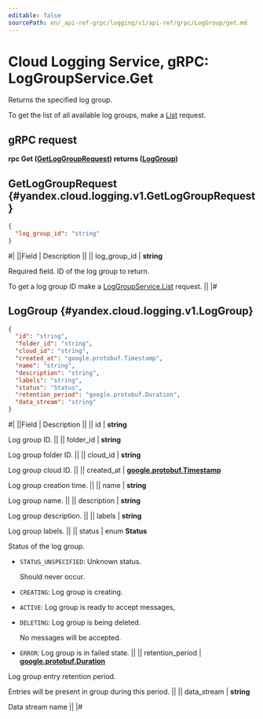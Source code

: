 ```yaml
---
editable: false
sourcePath: en/_api-ref-grpc/logging/v1/api-ref/grpc/LogGroup/get.md
---
```


# Cloud Logging Service, gRPC: LogGroupService.Get

Returns the specified log group.

To get the list of all available log groups, make a [List](/docs/logging/api-ref/grpc/LogGroup/list#List) request.

## gRPC request

**rpc Get ([GetLogGroupRequest](#yandex.cloud.logging.v1.GetLogGroupRequest)) returns ([LogGroup](#yandex.cloud.logging.v1.LogGroup))**

## GetLogGroupRequest {#yandex.cloud.logging.v1.GetLogGroupRequest}

```json
{
  "log_group_id": "string"
}
```

#|
||Field | Description ||
|| log_group_id | **string**

Required field. ID of the log group to return.

To get a log group ID make a [LogGroupService.List](/docs/logging/api-ref/grpc/LogGroup/list#List) request. ||
|#

## LogGroup {#yandex.cloud.logging.v1.LogGroup}

```json
{
  "id": "string",
  "folder_id": "string",
  "cloud_id": "string",
  "created_at": "google.protobuf.Timestamp",
  "name": "string",
  "description": "string",
  "labels": "string",
  "status": "Status",
  "retention_period": "google.protobuf.Duration",
  "data_stream": "string"
}
```

#|
||Field | Description ||
|| id | **string**

Log group ID. ||
|| folder_id | **string**

Log group folder ID. ||
|| cloud_id | **string**

Log group cloud ID. ||
|| created_at | **[google.protobuf.Timestamp](https://developers.google.com/protocol-buffers/docs/reference/google.protobuf#timestamp)**

Log group creation time. ||
|| name | **string**

Log group name. ||
|| description | **string**

Log group description. ||
|| labels | **string**

Log group labels. ||
|| status | enum **Status**

Status of the log group.

- `STATUS_UNSPECIFIED`: Unknown status.

  Should never occur.
- `CREATING`: Log group is creating.
- `ACTIVE`: Log group is ready to accept messages,
- `DELETING`: Log group is being deleted.

  No messages will be accepted.
- `ERROR`: Log group is in failed state. ||
|| retention_period | **[google.protobuf.Duration](https://developers.google.com/protocol-buffers/docs/reference/csharp/class/google/protobuf/well-known-types/duration)**

Log group entry retention period.

Entries will be present in group during this period. ||
|| data_stream | **string**

Data stream name ||
|#